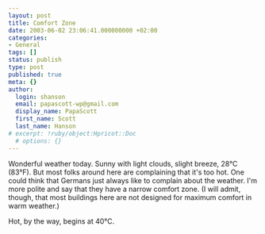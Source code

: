 ```yaml
---
layout: post
title: Comfort Zone
date: 2003-06-02 23:06:41.000000000 +02:00
categories:
- General
tags: []
status: publish
type: post
published: true
meta: {}
author:
  login: shanson
  email: papascott-wp@gmail.com
  display_name: PapaScott
  first_name: Scott
  last_name: Hanson
# excerpt: !ruby/object:Hpricot::Doc
  # options: {}
---
```

<p>Wonderful weather today. Sunny with light clouds, slight breeze, 28&deg;C (83&deg;F). But most folks around here are complaining that it's too hot. One could think that Germans just always like to complain about the weather. I'm more polite and say that they have a narrow comfort zone. (I will admit, though, that most buildings here are not designed for maximum comfort in warm weather.)</p>
<p>Hot, by the way, begins at 40&deg;C.</p>
